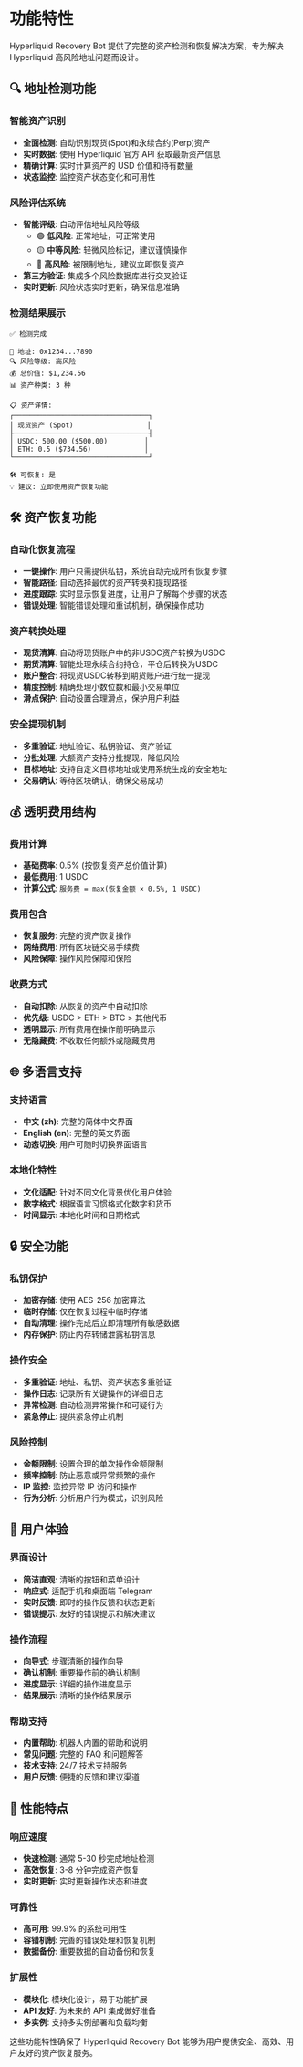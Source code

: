 # 功能特性

Hyperliquid Recovery Bot 提供了完整的资产检测和恢复解决方案，专为解决 Hyperliquid 高风险地址问题而设计。

## 🔍 地址检测功能

### 智能资产识别
- **全面检测**: 自动识别现货(Spot)和永续合约(Perp)资产
- **实时数据**: 使用 Hyperliquid 官方 API 获取最新资产信息
- **精确计算**: 实时计算资产的 USD 价值和持有数量
- **状态监控**: 监控资产状态变化和可用性

### 风险评估系统
- **智能评级**: 自动评估地址风险等级
  - 🟢 **低风险**: 正常地址，可正常使用
  - 🟡 **中等风险**: 轻微风险标记，建议谨慎操作
  - 🔴 **高风险**: 被限制地址，建议立即恢复资产
- **第三方验证**: 集成多个风险数据库进行交叉验证
- **实时更新**: 风险状态实时更新，确保信息准确

### 检测结果展示
```
✅ 检测完成

📍 地址: 0x1234...7890
🔍 风险等级: 高风险
💰 总价值: $1,234.56
📊 资产种类: 3 种

📋 资产详情:
┌─────────────────────────────────┐
│ 现货资产 (Spot)                  │
├─────────────────────────────────┤
│ USDC: 500.00 ($500.00)         │
│ ETH: 0.5 ($734.56)             │
└─────────────────────────────────┘

🛠️ 可恢复: 是
💡 建议: 立即使用资产恢复功能
```

## 🛠️ 资产恢复功能

### 自动化恢复流程
- **一键操作**: 用户只需提供私钥，系统自动完成所有恢复步骤
- **智能路径**: 自动选择最优的资产转换和提现路径
- **进度跟踪**: 实时显示恢复进度，让用户了解每个步骤的状态
- **错误处理**: 智能错误处理和重试机制，确保操作成功

### 资产转换处理
- **现货清算**: 自动将现货账户中的非USDC资产转换为USDC
- **期货清算**: 智能处理永续合约持仓，平仓后转换为USDC
- **账户整合**: 将现货USDC转移到期货账户进行统一提现
- **精度控制**: 精确处理小数位数和最小交易单位
- **滑点保护**: 自动设置合理滑点，保护用户利益

### 安全提现机制
- **多重验证**: 地址验证、私钥验证、资产验证
- **分批处理**: 大额资产支持分批提现，降低风险
- **目标地址**: 支持自定义目标地址或使用系统生成的安全地址
- **交易确认**: 等待区块确认，确保交易成功

## 💰 透明费用结构

### 费用计算
- **基础费率**: 0.5% (按恢复资产总价值计算)
- **最低费用**: 1 USDC
- **计算公式**: `服务费 = max(恢复金额 × 0.5%, 1 USDC)`

### 费用包含
- **恢复服务**: 完整的资产恢复操作
- **网络费用**: 所有区块链交易手续费
- **风险保障**: 操作风险保障和保险

### 收费方式
- **自动扣除**: 从恢复的资产中自动扣除
- **优先级**: USDC > ETH > BTC > 其他代币
- **透明显示**: 所有费用在操作前明确显示
- **无隐藏费**: 不收取任何额外或隐藏费用

## 🌐 多语言支持

### 支持语言
- **中文 (zh)**: 完整的简体中文界面
- **English (en)**: 完整的英文界面
- **动态切换**: 用户可随时切换界面语言

### 本地化特性
- **文化适配**: 针对不同文化背景优化用户体验
- **数字格式**: 根据语言习惯格式化数字和货币
- **时间显示**: 本地化时间和日期格式

## 🔒 安全功能

### 私钥保护
- **加密存储**: 使用 AES-256 加密算法
- **临时存储**: 仅在恢复过程中临时存储
- **自动清理**: 操作完成后立即清理所有敏感数据
- **内存保护**: 防止内存转储泄露私钥信息

### 操作安全
- **多重验证**: 地址、私钥、资产状态多重验证
- **操作日志**: 记录所有关键操作的详细日志
- **异常检测**: 自动检测异常操作和可疑行为
- **紧急停止**: 提供紧急停止机制

### 风险控制
- **金额限制**: 设置合理的单次操作金额限制
- **频率控制**: 防止恶意或异常频繁的操作
- **IP 监控**: 监控异常 IP 访问和操作
- **行为分析**: 分析用户行为模式，识别风险





## 📱 用户体验

### 界面设计
- **简洁直观**: 清晰的按钮和菜单设计
- **响应式**: 适配手机和桌面端 Telegram
- **实时反馈**: 即时的操作反馈和状态更新
- **错误提示**: 友好的错误提示和解决建议

### 操作流程
- **向导式**: 步骤清晰的操作向导
- **确认机制**: 重要操作前的确认机制
- **进度显示**: 详细的操作进度显示
- **结果展示**: 清晰的操作结果展示

### 帮助支持
- **内置帮助**: 机器人内置的帮助和说明
- **常见问题**: 完整的 FAQ 和问题解答
- **技术支持**: 24/7 技术支持服务
- **用户反馈**: 便捷的反馈和建议渠道

## 🚀 性能特点

### 响应速度
- **快速检测**: 通常 5-30 秒完成地址检测
- **高效恢复**: 3-8 分钟完成资产恢复
- **实时更新**: 实时更新操作状态和进度

### 可靠性
- **高可用**: 99.9% 的系统可用性
- **容错机制**: 完善的错误处理和恢复机制
- **数据备份**: 重要数据的自动备份和恢复

### 扩展性
- **模块化**: 模块化设计，易于功能扩展
- **API 友好**: 为未来的 API 集成做好准备
- **多实例**: 支持多实例部署和负载均衡

这些功能特性确保了 Hyperliquid Recovery Bot 能够为用户提供安全、高效、用户友好的资产恢复服务。
